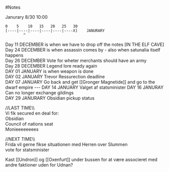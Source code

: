 #Notes 

Janurary  8/30 10:00
```
0    5    10   15   20   25   30  
[----|----|----|----|----|----X]	JANURARY
        ^  
```

Day 11 DECEMBER is when we have to drop off the notes \[IN THE ELF CAVE\]  
Day 24 DECEMBER is when assassin comes by - also when satunalia itself happens  
Day 26 DECEMBER Vote for wheter merchants should have an army  
Day 28 DECEMBER Legend lore ready again  
DAY 01 JANUARY  is when weapon is done  
DAY 02 JANUARY  Trevor Ressurection deadline  
DAY 07 JANUARY  Go back and get [[Gronger Magnetide]] and go to the dwarf empire
\-\-\-
DAY 14 JANUARY Valget af statsminister 
DAY 16 JANURAY  Can no longer exchange gildings  
DAY 29 JANURARY Obsidian pickup status


//LAST TIME\\\\  
Vi fik secured en deal for:  
Obsidian  
Council of nations seat  
Monieeeeeeees

//NEXT TIME\\\\    
Frida vil gerne fikse situationen med Herren over Slummen  
vote for statsminister

Kast [[Undron]] og [[Oxenfurt]] under bussen for at være associeret med andre faktioner uden for Udnan?



